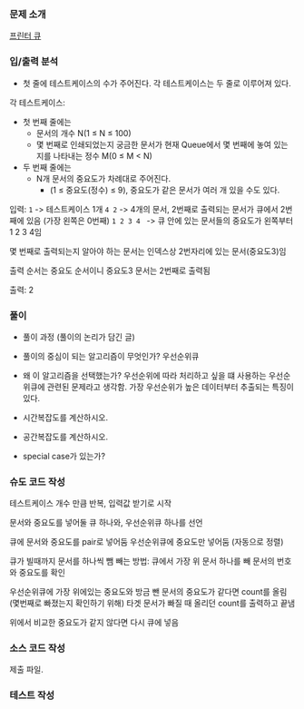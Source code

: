 ### 문제 소개
[프린터 큐](https://www.acmicpc.net/problem/1966)

### 입/출력 분석
- 첫 줄에 테스트케이스의 수가 주어진다. 각 테스트케이스는 두 줄로 이루어져 있다.

각 테스트케이스:
- 첫 번째 줄에는
  - 문서의 개수 N(1 ≤ N ≤ 100)
  - 몇 번째로 인쇄되었는지 궁금한 문서가 현재 Queue에서 몇 번째에 놓여 있는지를 나타내는 정수 M(0 ≤ M < N)
- 두 번째 줄에는
  - N개 문서의 중요도가 차례대로 주어진다.
	- (1 ≤ 중요도(정수) ≤ 9), 중요도가 같은 문서가 여러 개 있을 수도 있다.

입력:
`1`
-> 테스트케이스 1개
`4 2`
-> 4개의 문서, 2번째로 출력되는 문서가 큐에서 2번째에 있음 (가장 왼쪽은 0번째)
`1 2 3 4 `
-> 큐 안에 있는 문서들의 중요도가 왼쪽부터 1 2 3 4임

몇 번째로 출력되는지 알아야 하는 문서는 인덱스상 2번자리에 있는 문서(중요도3)임

출력 순서는 중요도 순서이니 중요도3 문서는 2번째로 출력됨

출력: 2

### 풀이
- 풀이 과정 (풀이의 논리가 담긴 글)

- 풀이의 중심이 되는 알고리즘이 무엇인가?
우선순위큐
- 왜 이 알고리즘을 선택했는가?
우선순위에 따라 처리하고 싶을 떄 사용하는 우선순위큐에 관련된 문제라고 생각함. 가장 우선순위가 높은 데이터부터 추출되는 특징이 있다.

- 시간복잡도를 계산하시오.

- 공간복잡도를 계산하시오.

- special case가 있는가?

### 슈도 코드 작성
테스트케이스 개수 만큼 반복, 입력값 받기로 시작

문서와 중요도를 넣어둘 큐 하나와,
우선순위큐 하나를 선언

큐에 문서와 중요도를 pair로 넣어둠
우선순위큐에 중요도만 넣어둠 (자동으로 정렬)

큐가 빌때까지 문서를 하나씩 뺌
빼는 방법:
큐에서 가장 위 문서 하나를 빼 문서의 번호와 중요도를 확인

우선순위큐에 가장 위에있는 중요도와 방금 뺀 문서의 중요도가 같다면 count를 올림 (몇번째로 빠졌는지 확인하기 위해)
타겟 문서가 빠질 때 올리던 count를 출력하고 끝냄

위에서 비교한 중요도가 같지 않다면 다시 큐에 넣음

### 소스 코드 작성
제출 파일.

### 테스트 작성
